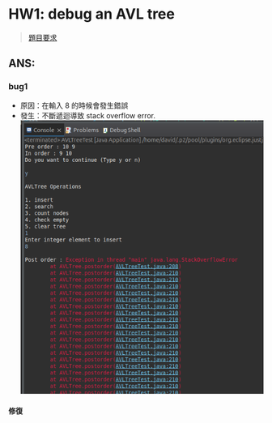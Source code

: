 # HW1: debug an AVL tree 
> [題目要求](./debug%20AVL%20tree.docx)

## ANS: 
### bug1
* 原因：在輸入 8 的時候會發生錯誤
* 發生：不斷遞迴導致 stack overflow error. 
![alt text](image.png)

#### 修復


